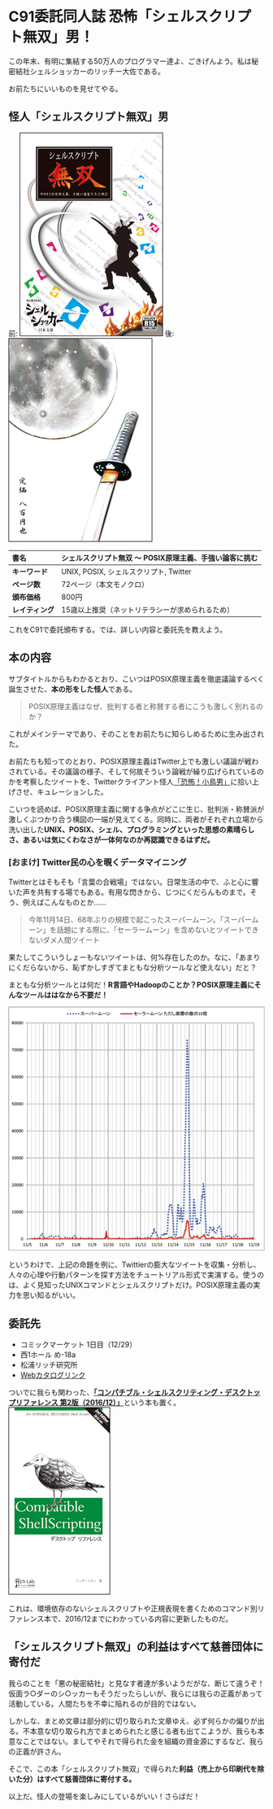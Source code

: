 # C91委託同人誌 恐怖「シェルスクリプト無双」男！

この年末、有明に集結する50万人のプログラマー達よ、ごきげんよう。私は秘密結社シェルショッカーのリッチー大佐である。

お前たちにいいものを見せてやる。

## 怪人「シェルスクリプト無双」男

前: ![シェルスクリプト無双 表紙](https://github.com/ShellShoccar-jpn/book/raw/master/img.C91/sh_muso_h1_s.jpg "シェルスクリプト無双 表紙")  後: ![シェルスクリプト無双 裏表紙](https://github.com/ShellShoccar-jpn/book/raw/master/img.C91/sh_muso_h4_s.jpg "シェルスクリプト無双 裏表紙")

| 書名             | シェルスクリプト無双 〜 POSIX原理主義、手強い論客に挑む |
|:---------------- |:------------------------------------------------------- |
| **キーワード**   | UNIX, POSIX, シェルスクリプト, Twitter                  |
| **ページ数**     | 72ページ（本文モノクロ）                                |
| **頒布価格**     | 800円                                                   |
| **レイティング** | 15歳以上推奨（ネットリテラシーが求められるため）        |

これをC91で委託頒布する。では、詳しい内容と委託先を教えよう。


## 本の内容

サブタイトルからもわかるとおり、こいつはPOSIX原理主義を徹底議論するべく誕生させた、**本の形をした怪人**である。

> POSIX原理主義はなぜ、批判する者と称賛する者にこうも激しく別れるのか？

これがメインテーマであり、そのことをお前たちに知らしめるために生み出された。

お前たちも知ってのとおり、POSIX原理主義はTwitter上でも激しい議論が戦わされている。その議論の様子、そして何故そういう論戦が繰り広げられているのかを考察したツイートを、Twitterクライアント怪人[「恐怖！小鳥男」](https://github.com/ShellShoccar-jpn/kotoriotoko)に拾い上げさせ、キュレーションした。

こいつを読めば、POSIX原理主義に関する争点がどこに生じ、批判派・称賛派が激しくぶつかり合う構図の一端が見えてくる。同時に、両者がそれぞれ立場から洗い出した**UNIX、POSIX、シェル、プログラミングといった思想の素晴らしさ、あるいは気にくわなさが一体何なのか再認識できるはずだ。**

### [おまけ] Twitter民の心を覗くデータマイニング

Twitterとはそもそも「言葉の合戦場」ではない。日常生活の中で、ふと心に響いた声を共有する場でもある。有用な閃きから、じつにくだらんものまで。そう、例えばこんなものとか……

> 今年11月14日、68年ぶりの規模で起こったスーパームーン。「スーパームーン」を話題にする際に、「セーラームーン」を含めないとツイートできないダメ人間ツイート

果たしてこういうしょーもないツイートは、何%存在したのか。なに、「あまりにくだらないから、恥ずかしすぎてまともな分析ツールなど使えない」だと？

まともな分析ツールとは何だ！**R言語やHadoopのことか？POSIX原理主義にそんなツールははなから不要だ！**

![スーパームーン vs セーラームーン](https://github.com/ShellShoccar-jpn/book/raw/master/img.C91/super_vs_sailor.png "スーパームーン vs セーラームーン")

というわけで、上記の命題を例に、Twittierの膨大なツイートを収集・分析し、人々の心理や行動パターンを探す方法をチュートリアル形式で実演する。使うのは、よく見知ったUNIXコマンドとシェルスクリプトだけ。POSIX原理主義の実力を思い知るがいい。


## 委託先

* コミックマーケット 1日目（12/29）
* 西1ホール め-18a
* 松浦リッチ研究所
* [Webカタログリンク](https://webcatalog-free.circle.ms/Map/Hall?day=Day1&genreCode=213&hall=w12)

ついでに我らも関わった、[**「コンパチブル・シェルスクリティング・デスクトップリファレンス 第2版（2016/12）」**](http://richlab.org/coterie/csp.html)という本も置く。 ![コンパチブル・シェルスクリティング・デスクトップリファレンス 第2版](https://github.com/ShellShoccar-jpn/book/raw/master/img.C91/tn_csp_2.png "コンパチブル・シェルスクリティング・デスクトップリファレンス 第2版 表紙")

これは、環境依存のないシェルスクリプトや正規表現を書くためのコマンド別リファレンス本で、2016/12までにわかっている内容に更新したものだ。


## 「シェルスクリプト無双」の利益はすべて慈善団体に寄付だ

我らのことを「悪の秘密結社」と見なす者達が多いようだがな、断じて違うぞ！仮面ラ○ダーのシ○ッカーもそうだったらしいが、我らには我らの正義があって活動している。人間たちを不幸に陥れるのが目的ではない。

しかしな、まとめ文章は部分的に切り取られた文章ゆえ、必ず何らかの偏りが出る。不本意な切り取られ方でまとめられたと感じる者も出てこようが、我らも本意なことではない。ましてやそれで得られた金を組織の資金源にするなど、我らの正義が許さん。

そこで、この本「シェルスクリプト無双」で得られた**利益（売上から印刷代を除いた分）はすべて慈善団体に寄付する。**


以上だ。怪人の登場を楽しみにしているがいい！さらばだ！
